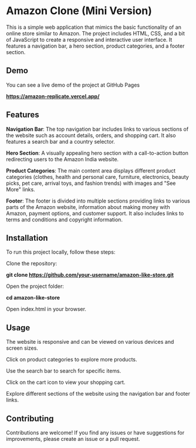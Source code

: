 # Amazon Clone (Mini Version)
This is a simple web application that mimics the basic functionality of an online store similar to Amazon. The project includes HTML, CSS, and a bit of JavaScript to create a responsive and interactive user interface. It features a navigation bar, a hero section, product categories, and a footer section.

## Demo
You can see a live demo of the project at GitHub Pages 

**https://amazon-replicate.vercel.app/**

## Features
**Navigation Bar**: The top navigation bar includes links to various sections of the website such as account details, orders, and shopping cart. It also features a search bar and a country selector.

**Hero Section**: A visually appealing hero section with a call-to-action button redirecting users to the Amazon India website.

**Product Categories**: The main content area displays different product categories (clothes, health and personal care, furniture, electronics, beauty picks, pet care, arrival toys, and fashion trends) with images and "See More" links.

**Footer**: The footer is divided into multiple sections providing links to various parts of the Amazon website, information about making money with Amazon, payment options, and customer support. It also includes links to terms and conditions and copyright information.

## Installation
To run this project locally, follow these steps:

Clone the repository:

**git clone https://github.com/your-username/amazon-like-store.git**

Open the project folder:

**cd amazon-like-store**

Open index.html in your browser.

## Usage
The website is responsive and can be viewed on various devices and screen sizes.

Click on product categories to explore more products.

Use the search bar to search for specific items.

Click on the cart icon to view your shopping cart.

Explore different sections of the website using the navigation bar and footer links.

## Contributing
Contributions are welcome! If you find any issues or have suggestions for improvements, please create an issue or a pull request.
